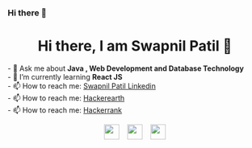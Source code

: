 ### Hi there 👋

<!--
**swapnilpatil14/swapnilpatil14** is a ✨ _special_ ✨ repository because its `README.md` (this file) appears on your GitHub profile.

Here are some ideas to get you started:

- 🔭 I’m currently working on ...
- 🌱 I’m currently learning ...
- 👯 I’m looking to collaborate on ...
- 🤔 I’m looking for help with ...
- 💬 Ask me about ...
- 📫 How to reach me: ...
- 😄 Pronouns: ...
- ⚡ Fun fact: ...
-->

<h1 align="center"> Hi there, I am Swapnil Patil 👋 </h1>
- 💬 Ask me about <strong> Java , Web Development and Database Technology </strong><br>
- 🌱 I’m currently learning <strong> React JS </strong><br>
- 📫 How to reach me: <a href="https://www.linkedin.com/in/swapnil-patil11/" target="_blank">Swapnil Patil Linkedin</a><br>
- 📫 How to reach me: <a href="http://www.hackerearth.com/@patilswapnil467" target="_blank"> Hackerearth</a><br>
- 📫 How to reach me: <a href="https://www.hackerrank.com/Swapnil_patil89?hr_r=1" target="_blank"> Hackerrank</a>

<p align="center">
  <a href="https://www.linkedin.com/in/swapnil-patil11/" target="_blank"><img src="https://simpleicons.org/icons/linkedin.svg" height="30" width="30"></a>
  &nbsp;&nbsp;
    <a href="http://www.hackerearth.com/@patilswapnil467" target="_blank"><img src="https://simpleicons.org/icons/hackerearth.svg" height="30" width="30"></a>
  &nbsp;&nbsp;
   <a href="https://www.hackerrank.com/Swapnil_patil89?hr_r=1" target="_blank"><img src="https://simpleicons.org/icons/hackerrank.svg" height="30" width="30"></a>
    
    
    
 </p>
